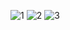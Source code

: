 ![1](https://github.com/KrzysztofBojarczuk/PCLine-computer-shops/assets/69596796/f100d77c-7e34-493b-9bcf-5607cebc3f16)
![2](https://github.com/KrzysztofBojarczuk/PCLine-computer-shops/assets/69596796/d3111feb-4d3e-400a-9d72-9193eb7dfd56)
![3](https://github.com/KrzysztofBojarczuk/PCLine-computer-shops/assets/69596796/86e1dd47-a118-436b-9916-4ebef485e2ad)
